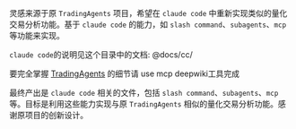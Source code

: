 灵感来源于原 `TradingAgents` 项目，希望在 `claude code` 中重新实现类似的量化交易分析功能。基于 `claude code` 的能力，如 `slash command`、`subagents`、`mcp` 等功能来实现。

`claude code`的说明见这个目录中的文档: @docs/cc/ 

要完全掌握 [TradingAgents](https://github.com/TauricResearch/TradingAgents) 的细节请 use mcp deepwiki工具完成

最终产出是 `claude code` 相关的文件，包括 `slash command`、`subagents`、`mcp` 等。目标是利用这些能力实现与原 `TradingAgents` 相似的量化交易分析功能。感谢原项目的创新设计。